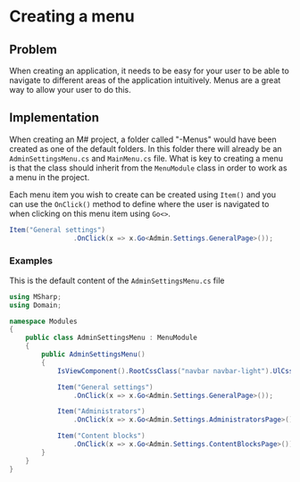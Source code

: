 # Creating a menu

## Problem

When creating an application, it needs to be easy for your user to be able to navigate to different areas of the application intuitively.  Menus are a great way to allow your user to do this.

## Implementation

When creating an M# project, a folder called "-Menus" would have been created as one of the default folders.  In this folder there will already be an `AdminSettingsMenu.cs` and `MainMenu.cs` file.  What is key to creating a menu is that the class should inherit from the `MenuModule` class in order to work as a menu in the project.  

Each menu item you wish to create can be created using `Item()` and you can use the `OnClick()` method to define where the user is navigated to when clicking on this menu item using `Go<>`.

```csharp
Item("General settings")
                .OnClick(x => x.Go<Admin.Settings.GeneralPage>());
```

### Examples

This is the default content of the `AdminSettingsMenu.cs` file

```csharp
using MSharp;
using Domain;

namespace Modules
{
    public class AdminSettingsMenu : MenuModule
    {
        public AdminSettingsMenu()
        {
            IsViewComponent().RootCssClass("navbar navbar-light").UlCssClass("nav flex-column w-100");

            Item("General settings")
                .OnClick(x => x.Go<Admin.Settings.GeneralPage>());

            Item("Administrators")
                .OnClick(x => x.Go<Admin.Settings.AdministratorsPage>());

            Item("Content blocks")
                .OnClick(x => x.Go<Admin.Settings.ContentBlocksPage>());
        }
    }
}
```
